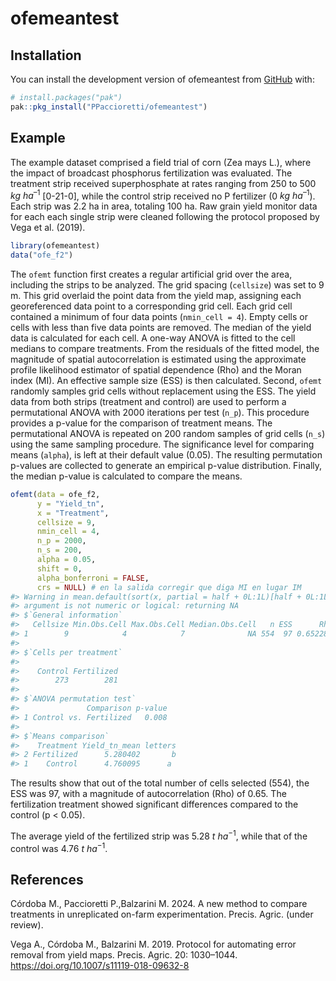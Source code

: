 
<!-- README.md is generated from README.Rmd. Please edit that file -->

# ofemeantest

<!-- badges: start -->
<!-- badges: end -->

## Installation

You can install the development version of ofemeantest from
[GitHub](https://github.com/) with:

``` r
# install.packages("pak")
pak::pkg_install("PPaccioretti/ofemeantest")
```

## Example

The example dataset comprised a field trial of corn (Zea mays L.), where
the impact of broadcast phosphorus fertilization was evaluated. The
treatment strip received superphosphate at rates ranging from 250 to 500
$kg~ha^{–1}$ \[0-21-0\], while the control strip received no P
fertilizer (0 $kg~ha^{–1}$). Each strip was 2.2 ha in area, totaling 100
ha. Raw grain yield monitor data for each each single strip were cleaned
following the protocol proposed by Vega et al. (2019).

``` r
library(ofemeantest)
data("ofe_f2")
```

The `ofemt` function first creates a regular artificial grid over the
area, including the strips to be analyzed. The grid spacing (`cellsize`)
was set to 9 m. This grid overlaid the point data from the yield map,
assigning each georeferenced data point to a corresponding grid cell.
Each grid cell contained a minimum of four data points
(`nmin_cell = 4`). Empty cells or cells with less than five data points
are removed. The median of the yield data is calculated for each cell. A
one-way ANOVA is fitted to the cell medians to compare treatments. From
the residuals of the fitted model, the magnitude of spatial
autocorrelation is estimated using the approximate profile likelihood
estimator of spatial dependence (Rho) and the Moran index (MI). An
effective sample size (ESS) is then calculated. Second, `ofemt` randomly
samples grid cells without replacement using the ESS. The yield data
from both strips (treatment and control) are used to perform a
permutational ANOVA with 2000 iterations per test (`n_p`). This
procedure provides a p-value for the comparison of treatment means. The
permutational ANOVA is repeated on 200 random samples of grid cells
(`n_s`) using the same sampling procedure. The significance level for
comparing means (`alpha`), is left at their default value (0.05). The
resulting permutation p-values are collected to generate an empirical
p-value distribution. Finally, the median p-value is calculated to
compare the means.

``` r
ofemt(data = ofe_f2,
      y = "Yield_tn",
      x = "Treatment",
      cellsize = 9,
      nmin_cell = 4,
      n_p = 2000,
      n_s = 200,
      alpha = 0.05,
      shift = 0,
      alpha_bonferroni = FALSE,
      crs = NULL) # en la salida corregir que diga MI en lugar IM
#> Warning in mean.default(sort(x, partial = half + 0L:1L)[half + 0L:1L]):
#> argument is not numeric or logical: returning NA
#> $`General information`
#>   Cellsize Min.Obs.Cell Max.Obs.Cell Median.Obs.Cell   n ESS      Rho        IM
#> 1        9            4            7              NA 554  97 0.652285 0.5483085
#> 
#> $`Cells per treatment`
#> 
#>    Control Fertilized 
#>        273        281 
#> 
#> $`ANOVA permutation test`
#>               Comparison p-value
#> 1 Control vs. Fertilized   0.008
#> 
#> $`Means comparison`
#>    Treatment Yield_tn_mean letters
#> 2 Fertilized      5.280402       b
#> 1    Control      4.760095      a
```

The results show that out of the total number of cells selected (554),
the ESS was 97, with a magnitude of autocorrelation (Rho) of 0.65. The
fertilization treatment showed significant differences compared to the
control (p \< 0.05).

The average yield of the fertilized strip was 5.28 $t~ha^{-1}$, while
that of the control was 4.76 $t~ha^{-1}$.

## References

Córdoba M., Paccioretti P.,Balzarini M. 2024. A new method to compare
treatments in unreplicated on-farm experimentation. Precis. Agric.
(under review).

Vega A., Córdoba M., Balzarini M. 2019. Protocol for automating error
removal from yield maps. Precis. Agric. 20: 1030–1044.
<https://doi.org/10.1007/s11119-018-09632-8>
